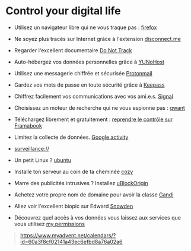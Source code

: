 # Control your digital life

- Utilisez un navigateur libre qui ne vous traque pas : [firefox](https://www.mozilla.org/fr/firefox/new/)
- Ne soyez plus tracés sur Internet grâce à l'extension [disconnect.me](https://disconnect.me)
- Regarder l'excellent documentaire [Do Not Track](https://donottrack-doc.com/fr/episode/1)
- Auto-hébergez vos données personnelles grâce à [YUNoHost](https://yunohost.org/#/)
- Utilisez une messagerie chiffrée et sécurisée [Protonmail](https://protonmail.com/)
- Gardez vos mots de passe en toute sécurité grâce à [Keepass](http://keepass.info/)
- Chiffrez facilement vos communications avec vos ami.e.s. [Signal](https://whispersystems.org/)
- Choisissez un moteur de recherche qui ne vous espionne pas : [qwant](https://www.qwant.com/)
- Téléchargez librement et gratuitement : [reprendre le contrôle sur Framabook](http://framabook.org/numerique-reprendre-le-controle/)
- Limitez la collecte de données. [Google activity](https://myactivity.google.com/myactivity)
- [surveillance://](http://cfeditions.com/surveillance/)
- Un petit Linux ? [ubuntu](http://www.ubuntu-fr.org/)
- Installe ton serveur au coin de ta cheminée [cozy](https://blog.cozycloud.cc/post/2016/06/23/materiel-auto-hebergement-cozy-raspberry)
- Marre des publicités intrusives ? Installez [uBlockOrigin](https://www.ublock.org/)
- Achetez votre propre nom de domaine pour avoir la classe [Gandi](https://gandi.net)
- Allez voir l'excellent biopic sur Edward [Snowden](https://www.youtube.com/watch?v=QlSAiI3xMh4)

- Découvrez quel accès à vos données vous laissez aux services que vous utilisez [my permissions](https://mypermissions.com/)


> https://www.myadvent.net/calendars/?id=60a3f8cf02141a43ec6efbd8a76a02a6
